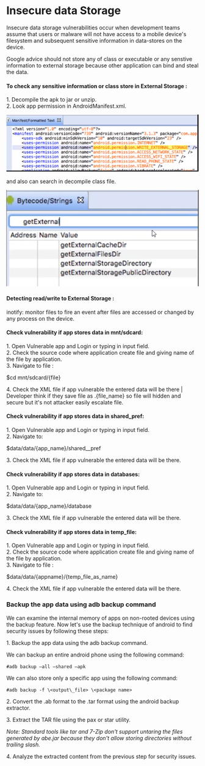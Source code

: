 # **Insecure data Storage**

Insecure data storage vulnerabilities occur when development teams assume that users or malware will not have access to a mobile device's filesystem and subsequent sensitive information in data-stores on the device.

Google advice should not store any of class or executable or any senstive information to external storage because other application can bind and steal the data.

#### **To check any sensitive information or class store in External Storage :**

1.&nbsp;Decompile the apk to jar or unzip.  
2.&nbsp;Look app permission in AndroidManifest.xml.

![](<../../attachments/3 (1).png>)

and also can search in decompile class file.

![](<../../attachments/4 (1).png>)

#### **Detecting read/write to External Storage :**

inotify: monitor files to fire an event after files are accessed or changed by any process on the device.

#### **Check vulnerability if app stores data in mnt/sdcard:**

1.&nbsp;Open Vulnerable app and Login or typing in input field.  
2.&nbsp;Check the source code where application create file and giving name of the file by application.  
3.&nbsp;Navigate to file :

$cd mnt/sdcard/{file}

4.&nbsp;Check the XML file if app vulnerable the entered data will be there | Developer think if they save file as .{file\_name} so file will hidden and secure but it's not attacker easily escalate file.

#### **Check vulnerability if app stores data in shared\_pref:**

1.&nbsp;Open Vulnerable app and Login or typing in input field.  
2.&nbsp;Navigate to:

&#x20;$data/data/{app_name}/shared\__pref

3.&nbsp;Check the XML file if app vulnerable the entered data will be there.

#### **Check vulnerability if app stores data in databases:**

1.&nbsp;Open Vulnerable app and Login or typing in input field.  
2.&nbsp;Navigate to:

$data/data/{app\_name}/database

3.&nbsp;Check the XML file if app vulnerable the entered data will be there.

#### **Check vulnerability if app stores data in temp\_file:**

1.&nbsp;Open Vulnerable app and Login or typing in input field.   
2.&nbsp;Check the source code where application create file and giving name of the file by application.  
3.&nbsp;Navigate to file :

$data/data/{appname}/{temp\_file\_as\_name}

4.&nbsp;Check the XML file if app vulnerable the entered data will be there.

### **Backup the app data using adb backup command**

We can examine the internal memory of apps on non-rooted devices using the backup feature. Now let's use the backup technique of android to find security issues by following these steps:

1.&nbsp;Backup the app data using the adb backup command.

We can backup an entire android phone using the following command:

```
#adb backup –all –shared –apk
```
We can also store only a specific app using the following command:

```
#adb backup -f \<output\_file> \<package name>
```

2.&nbsp;Convert the .ab format to the .tar format using the android backup extractor.

3.&nbsp;Extract the TAR file using the pax or star utility.

_Note: Standard tools like tar and 7-Zip don't support untaring the files generated by abe.jar because they don't allow storing directories without trailing slash._

4.&nbsp;Analyze the extracted content from the previous step for security issues.
